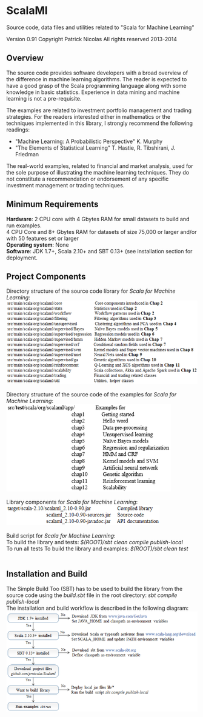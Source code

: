 ScalaMl
=======

Source code, data files and utilities related to "Scala for Machine Learning"


Version 0.91 Copyright Patrick Nicolas All rights reserved 2013-2014

<h2>Overview</h2>
The source code provides software developers with a broad overview of the difference in machine learning algorithms. The reader is expected to have a good grasp of the Scala programming language along with some knowledge in basic statistics. Experience in data mining and machine learning is not a pre-requisite.<br>

The examples are related to investment portfolio management and trading strategies. For the readers interested either in mathematics or the techniques implemented in this library, I strongly recommend the following readings:
<ul>
<li>"Machine Learning: A Probabilistic Perspective" K. Murphy</li>
<li>"The Elements of Statistical Learning" T. Hastie, R. Tibshirani, J. Friedman</li>
</ul>
The real-world examples, related to financial and market analysis, used for the sole purpose of illustrating the machine learning techniques. They do not constitute a recommendation or endorsement of any specific investment management or trading techniques.<br>

<h2>Minimum Requirements</h2>
<b>Hardware</b>: 2 CPU core with 4 Gbytes RAM for small datasets to build and run examples.<br>
4 CPU Core and 8+ Gbytes RAM for datasets of size 75,000 or larger and/or with 50 features set or larger
<br>
<b>Operating system</b>: None<br>
<b>Software</b>: JDK 1.7+, Scala 2.10+ and SBT 0.13+ (see installation section for deployment.<br>

<h2>Project Components</h2>
Directory structure of the source code library for <i>Scala for Machine Learning</i>:<br>
<img src="images/8742OS_libsourcecode.png" alt="Source code"><br>
<br>
Directory structure of the source code of the examples for <i>Scala for Machine Learning</i>:<br>
<img src="images/8742OS_examples.png" alt="Examples"><br>
<br>
Library components for <i>Scala for Machine Learning</i>:<br>
<img src="images/8742OS_lib.png" alt="Libraries"><br>
<br>
Build script for <i>Scala for Machine Learning</i>:<br>
To build the library and tests: <i>$(ROOT)/sbt clean compile publish-local</i><br>
To run all tests
To build the library and examples: <i>$(ROOT)/sbt clean test</i><br>
<br>


<h2>Installation and Build</h2>
The Simple Build Too (SBT) has to be used to build the library from the source code using the <i>build.sbt</i> file in the root directory: <i>sbt compile publish-local</i><br>
The installation and build workflow is described in the following diagram:<br>
<img src="images/8742OS_installation.png" alt="Installation and build"><br>

